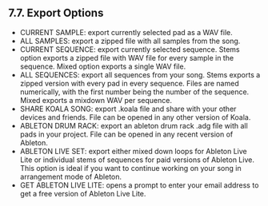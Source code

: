 ---
---

## 7.7. Export Options

* CURRENT SAMPLE: export currently selected pad as a WAV file. 
* ALL SAMPLES: export a zipped file with all samples from the song.
* CURRENT SEQUENCE: export currently selected sequence. Stems option exports a zipped file with WAV file for every sample in the sequence. Mixed option exports a single WAV file. 
* ALL SEQUENCES: export all sequences from your song. Stems exports a zipped version with every pad in every sequence. Files are named numerically, with the first number being the number of the sequence. Mixed exports a mixdown WAV per sequence.
* SHARE KOALA SONG: export .koala file and share with your other devices and friends. File can be opened in any other version of Koala.
* ABLETON DRUM RACK: export an ableton drum rack .adg file with all pads in your project. File can be opened in any recent version of Ableton.
* ABLETON LIVE SET: export either mixed down loops for Ableton Live Lite or individual stems of sequences for paid versions of Ableton Live. This option is ideal if you want to continue working on your song in arrangement mode of Ableton.
* GET ABLETON LIVE LITE: opens a prompt to enter your email address to get a free version of Ableton Live Lite.

